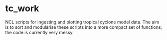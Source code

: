 # tc_work
NCL scripts for ingesting and plotting tropical cyclone model data. 
The aim is to sort and modularise these scripts into a more compact set of functions; the code is currently very messy. 

